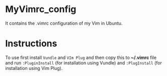 # MyVimrc_config
It contains the .vimrc configuration of my Vim in Ubuntu.

# Instructions
To use first install `Vundle` and `VIm Plug` and then copy this to <strong> ~/.vimrc </strong> file and run `:PluginInstall` (for installation using Vundle) and `:PlugInstall` (for installation using Vim Plug).
